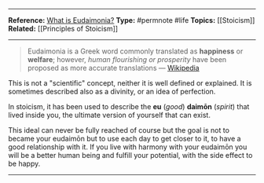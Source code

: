 ----

**Reference:** [What is Eudaimonia?](https://positivepsychology.com/eudaimonia/)
**Type:** #permnote #life
**Topics:** [[Stoicism]]
**Related:** [[Principles of Stoicism]]

----

>Eudaimonia is a Greek word commonly translated as **happiness** or **welfare**; however, *human flourishing or prosperity* have been proposed as more accurate translations
> — [Wikipedia](https://en.wikipedia.org/wiki/Eudaimonia)

This is not a "scientific" concept, neither it is well defined or explained. It is sometimes described also as a divinity, or an idea of perfection. 

In stoicism, it has been used to describe the **eu** (*good*) **daimōn** (*spirit*) that lived inside you, the ultimate version of yourself that can exist. 

This ideal can never be fully reached of course but the goal is not to became your eudaimōn but to use each day to get closer to it, to have a good relationship with it. If you live with harmony with your eudaimōn you will be a better human being and fulfill your potential, with the side effect to be happy.

----
